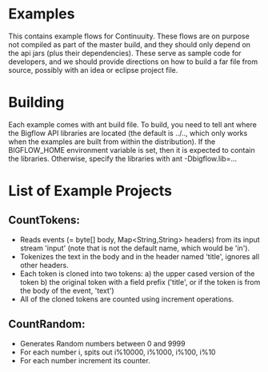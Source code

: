 Examples
========

This contains example flows for Continuuity. These flows are on purpose not
compiled as part of the master build, and they should only depend on the api
jars (plus their dependencies). These serve as sample code for developers,
and we should provide directions on how to build a far file from source,
possibly with an idea or eclipse project file.

Building
========

Each example comes with ant build file. To build, you need to tell ant where
the Bigflow API libraries are located (the default is ../.., which only
works when the examples are built from within the distribution). If the
BIGFLOW_HOME environment variable is set, then it is expected to contain
the libraries. Otherwise, specify the libraries with ant -Dbigflow.lib=...

List of Example Projects
========================

CountTokens:
------------
- Reads events (= byte[] body, Map<String,String> headers) from its input
  stream 'input' (note that is not the default name, which would be 'in').
- Tokenizes the text in the body and in the header named 'title', ignores
  all other headers.
- Each token is cloned into two tokens:
  a) the upper cased version of the token
  b) the original token with a field prefix ('title', or if the token is from
     the body of the event, 'text')
- All of the cloned tokens are counted using increment operations.

CountRandom:
------------
- Generates Random numbers between 0 and 9999
- For each number i, spits out i%10000, i%1000, i%100, i%10
- For each number increment its counter.
 
